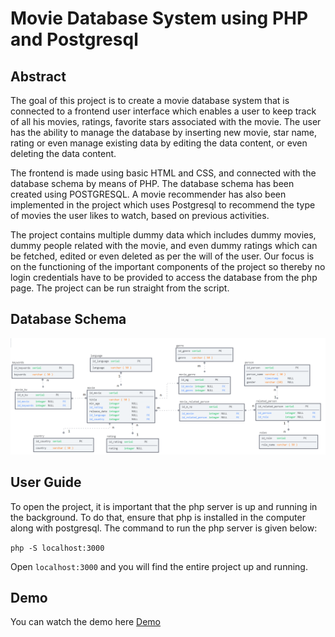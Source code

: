# Movie Database System using PHP and Postgresql

## Abstract 
The goal of this project is to create a movie database system that is connected to a frontend user interface which enables a user to keep track of all his movies, ratings, favorite stars associated with the movie. The user has the ability to manage the database by inserting new movie, star name, rating or even manage existing data by editing the data content, or even deleting the data content.

The frontend is made using basic HTML and CSS, and connected with the database schema by means of PHP. The database schema has been created using POSTGRESQL. A movie recommender has also been implemented in the project which uses Postgresql to recommend the type of movies the user likes to watch, based on previous activities.

The project contains multiple dummy data which includes dummy movies, dummy people related with the movie, and even dummy ratings which can be fetched, edited or even deleted as per the will of the user. Our focus is on the functioning of the important components of the project so thereby no login credentials have to be provided to access the database from the php page. The project can be run straight from the script.

## Database Schema
![Database UML](https://github.com/borneelphukan/Movie-Database-System/blob/main/UML.png)

## User Guide
To open the project, it is important that the php server is up and running in the background. To do that, ensure that php is installed in the computer along with postgresql. The command to run the php server is given below:

```php -S localhost:3000```

Open ```localhost:3000``` and you will find the entire project up and running.

## Demo
You can watch the demo here [Demo](https://drive.google.com/drive/u/1/folders/1Bf6gpFv4upcQVkCD-M0c3BmmsSaITD9Q)

